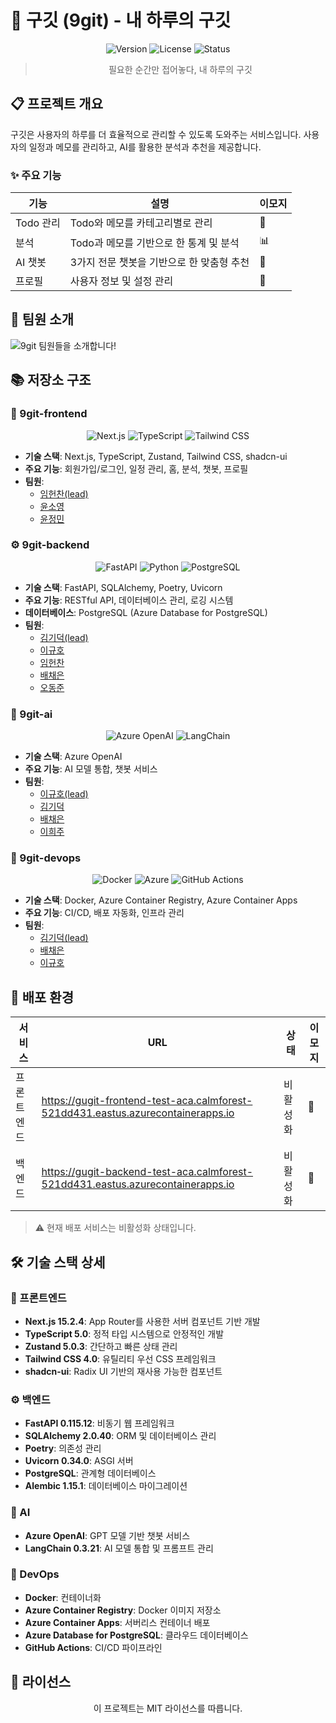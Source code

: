 # 🎯 구깃 (9git) - 내 하루의 구깃

<div align="center">

![Version](https://img.shields.io/badge/version-0.1.0-blue.svg)
![License](https://img.shields.io/badge/license-MIT-green.svg)
![Status](https://img.shields.io/badge/status-Inactive-red.svg)

> 필요한 순간만 접어놓다, 내 하루의 구깃

</div>

## 📋 프로젝트 개요

구깃은 사용자의 하루를 더 효율적으로 관리할 수 있도록 도와주는 서비스입니다. 사용자의 일정과 메모를 관리하고, AI를 활용한 분석과 추천을 제공합니다.

### ✨ 주요 기능

| 기능 | 설명 | 이모지 |
|------|------|--------|
| Todo 관리 | Todo와 메모를 카테고리별로 관리 | 📅 |
| 분석 | Todo과 메모를 기반으로 한 통계 및 분석 | 📊 |
| AI 챗봇 | 3가지 전문 챗봇을 기반으로 한 맞춤형 추천 | 🤖 |
| 프로필 | 사용자 정보 및 설정 관리 | 👤 |

## 👥 팀원 소개

![9git 팀원들을 소개합니다!](https://github.com/user-attachments/assets/a1f5f257-1327-4215-9940-88c606301d87)

## 📚 저장소 구조

### 🎨 9git-frontend

<div align="center">

![Next.js](https://img.shields.io/badge/Next.js-15.2.4-black?logo=next.js)
![TypeScript](https://img.shields.io/badge/TypeScript-5.0-blue?logo=typescript)
![Tailwind CSS](https://img.shields.io/badge/Tailwind_CSS-4.0-38B2AC?logo=tailwind-css)

</div>

- **기술 스택**: Next.js, TypeScript, Zustand, Tailwind CSS, shadcn-ui
- **주요 기능**: 회원가입/로그인, 일정 관리, 홈, 분석, 챗봇, 프로필
- **팀원**: 
  - [임헌찬(lead)](https://github.com/trivialcoding6)
  - [윤소영](https://github.com/Yoonsoyoung02)
  - [윤정민](https://github.com/Kristyn-Yoon)

### ⚙️ 9git-backend

<div align="center">

![FastAPI](https://img.shields.io/badge/FastAPI-0.115.12-009688?logo=fastapi)
![Python](https://img.shields.io/badge/Python-3.12-blue?logo=python)
![PostgreSQL](https://img.shields.io/badge/PostgreSQL-15-336791?logo=postgresql)

</div>

- **기술 스택**: FastAPI, SQLAlchemy, Poetry, Uvicorn
- **주요 기능**: RESTful API, 데이터베이스 관리, 로깅 시스템
- **데이터베이스**: PostgreSQL (Azure Database for PostgreSQL)
- **팀원**: 
  - [김기덕(lead)](https://github.com/GideokKim)
  - [이규호](https://github.com/codingorijazz)
  - [임헌찬](https://github.com/trivialcoding6)
  - [배채은](https://github.com/chaeengg)
  - [오동준](https://github.com/Ryan-OH)

### 🤖 9git-ai

<div align="center">

![Azure OpenAI](https://img.shields.io/badge/Azure_OpenAI-GPT4-0078D4?logo=microsoft-azure)
![LangChain](https://img.shields.io/badge/LangChain-0.3.21-red)

</div>

- **기술 스택**: Azure OpenAI
- **주요 기능**: AI 모델 통합, 챗봇 서비스
- **팀원**: 
  - [이규호(lead)](https://github.com/codingorijazz)
  - [김기덕](https://github.com/GideokKim)
  - [배채은](https://github.com/chaeengg)
  - [이희주](https://github.com/heejulee)

### 🚀 9git-devops

<div align="center">

![Docker](https://img.shields.io/badge/Docker-24.0-2496ED?logo=docker)
![Azure](https://img.shields.io/badge/Azure-Container_Apps-0078D4?logo=microsoft-azure)
![GitHub Actions](https://img.shields.io/badge/GitHub_Actions-3.0-2088FF?logo=github-actions)

</div>

- **기술 스택**: Docker, Azure Container Registry, Azure Container Apps
- **주요 기능**: CI/CD, 배포 자동화, 인프라 관리
- **팀원**: 
  - [김기덕(lead)](https://github.com/GideokKim)
  - [배채은](https://github.com/chaeengg)
  - [이규호](https://github.com/codingorijazz)

## 🚀 배포 환경

| 서비스 | URL | 상태 | 이모지 |
|--------|-----|------|--------|
| 프론트엔드 | https://gugit-frontend-test-aca.calmforest-521dd431.eastus.azurecontainerapps.io | 비활성화 | 🔴 |
| 백엔드 | https://gugit-backend-test-aca.calmforest-521dd431.eastus.azurecontainerapps.io | 비활성화 | 🔴 |

> ⚠️ 현재 배포 서비스는 비활성화 상태입니다.

## 🛠️ 기술 스택 상세

### 🎨 프론트엔드

- **Next.js 15.2.4**: App Router를 사용한 서버 컴포넌트 기반 개발
- **TypeScript 5.0**: 정적 타입 시스템으로 안정적인 개발
- **Zustand 5.0.3**: 간단하고 빠른 상태 관리
- **Tailwind CSS 4.0**: 유틸리티 우선 CSS 프레임워크
- **shadcn-ui**: Radix UI 기반의 재사용 가능한 컴포넌트

### ⚙️ 백엔드

- **FastAPI 0.115.12**: 비동기 웹 프레임워크
- **SQLAlchemy 2.0.40**: ORM 및 데이터베이스 관리
- **Poetry**: 의존성 관리
- **Uvicorn 0.34.0**: ASGI 서버
- **PostgreSQL**: 관계형 데이터베이스
- **Alembic 1.15.1**: 데이터베이스 마이그레이션

### 🤖 AI

- **Azure OpenAI**: GPT 모델 기반 챗봇 서비스
- **LangChain 0.3.21**: AI 모델 통합 및 프롬프트 관리

### 🚀 DevOps

- **Docker**: 컨테이너화
- **Azure Container Registry**: Docker 이미지 저장소
- **Azure Container Apps**: 서버리스 컨테이너 배포
- **Azure Database for PostgreSQL**: 클라우드 데이터베이스
- **GitHub Actions**: CI/CD 파이프라인

## 📄 라이선스

<div align="center">

이 프로젝트는 MIT 라이선스를 따릅니다.

</div> 
